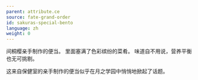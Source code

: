 ```yaml
---
parent: attribute.ce
source: fate-grand-order
id: sakuras-special-bento
language: zh
weight: 0
---
```


间桐樱亲手制作的便当。
里面塞满了色彩缤纷的菜肴。
味道自不用说，营养平衡也无可挑剔。

这来自保健室的亲手制作的便当似乎在月之学园中悄悄地掀起了话题。
